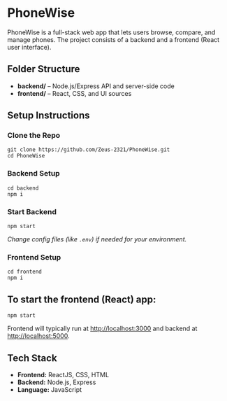 # PhoneWise

PhoneWise is a full-stack web app that lets users browse, compare, and manage phones. The project consists of a backend and a frontend (React user interface).

## Folder Structure

- **backend/** – Node.js/Express API and server-side code
- **frontend/** – React, CSS, and UI sources

## Setup Instructions

### Clone the Repo
```
git clone https://github.com/Zeus-2321/PhoneWise.git
cd PhoneWise
```

### Backend Setup
```
cd backend
npm i
```

### Start Backend
```
npm start
```
*Change config files (like `.env`) if needed for your environment.*

### Frontend Setup
```
cd frontend
npm i
```

## To start the frontend (React) app:
```
npm start
```

Frontend will typically run at [http://localhost:3000](http://localhost:3000) and backend at [http://localhost:5000](http://localhost:5000).

## Tech Stack

- **Frontend:** ReactJS, CSS, HTML
- **Backend:** Node.js, Express
- **Language:** JavaScript
